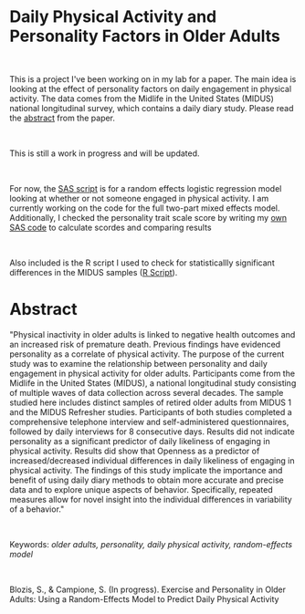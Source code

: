 # Daily Physical Activity and Personality Factors in Older Adults

<br>

This is a project I've been working on in my lab for a paper. The main idea is looking at the effect of personality factors on daily engagement in physical activity. The data comes from the Midlife in the United States (MIDUS) national longitudinal survey, which contains a daily diary study. Please read the [abstract](https://github.com/stcampione/Physical-Activity-Personality/blob/main/abstract.md) from the paper.

<br>

This is still a work in progress and will be updated. 

<br>

For now, the [SAS script](https://github.com/stcampione/Physical-Activity-Personality/blob/main/bring%20in%20data%20MIDUS%20refresher.sas) is for a random effects logistic regression model looking at whether or not someone engaged in physical activity. I am currently working on the code for the full two-part mixed effects model. Additionally, I checked the personality trait scale score by writing my [own SAS code](https://github.com/stcampione/Physical-Activity-Personality/blob/main/hand_calculate_scale_scores_M1%20(1).sas) to calculate scordes and comparing results 

<br>

Also included is the R script I used to check for statisticallly significant differences in the MIDUS samples ([R Script](https://github.com/stcampione/Physical-Activity-Personality/blob/main/M1%20MRef%20compare%20samples.R)).


# Abstract
"Physical inactivity in older adults is linked to negative health outcomes and an increased risk of premature death. Previous findings have evidenced personality as a correlate of physical activity. The purpose of the current study was to examine the relationship between personality and daily engagement in physical activity for older adults. Participants come from the Midlife in the United States (MIDUS), a national longitudinal study consisting of multiple waves of data collection across several decades. The sample studied here includes distinct samples of retired older adults from MIDUS 1 and the MIDUS Refresher studies. Participants of both studies completed a comprehensive telephone interview and self-administered questionnaires, followed by daily interviews for 8 consecutive days. Results did not indicate personality as a significant predictor of daily likeliness of engaging in physical activity. Results did show that Openness as a predictor of increased/decreased individual differences in daily likeliness of engaging in physical activity. The findings of this study implicate the importance and benefit of using daily diary methods to obtain more accurate and precise data and to explore unique aspects of behavior. Specifically, repeated measures allow for novel insight into the individual differences in variability of a behavior." 

<br>

Keywords: *older adults, personality, daily physical activity, random-effects model*

<br>

Blozis, S., & Campione, S. (In progress). Exercise and Personality in Older Adults: Using a Random-Effects Model to Predict Daily Physical Activity
